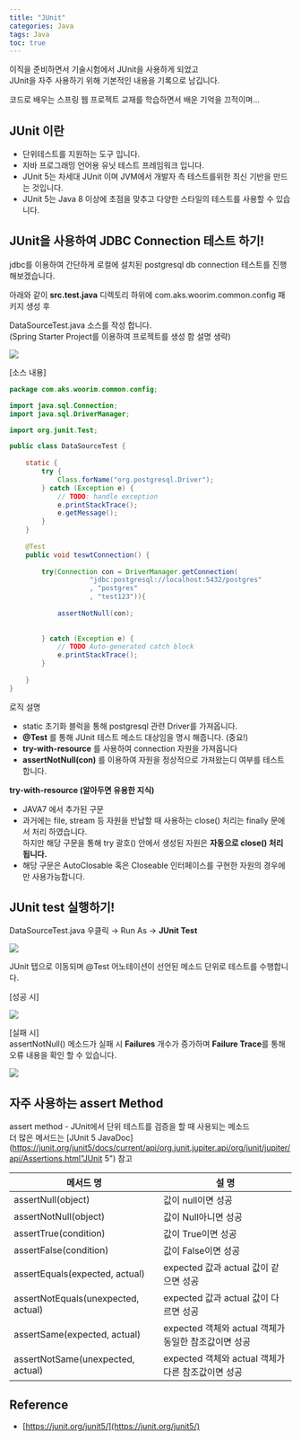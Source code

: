 ```yaml
---
title: "JUnit"
categories: Java
tags: Java
toc: true
---
```


이직을 준비하면서 기술시험에서 JUnit을 사용하게 되었고 <br>
JUnit을 자주 사용하기 위해 기본적인 내용을 기록으로 남깁니다. <br>

코드로 배우는 스프링 웹 프로젝트 교재를 학습하면서 배운 기억을 끄적이며... 


## JUnit 이란
- 단위테스트를 지원하는 도구 입니다.
- 자바 프로그래밍 언어용 유닛 테스트 프레임워크 입니다.
- JUnit 5는 차세대 JUnit 이며 JVM에서 개발자 측 테스트를위한 최신 기반을 만드는 것입니다.
- JUnit 5는 Java 8 이상에 초점을 맞추고 다양한 스타일의 테스트를 사용할 수 있습니다.


## JUnit을 사용하여 JDBC Connection 테스트 하기!
jdbc를 이용하여 간단하게 로컬에 설치된 postgresql db connection 테스트를 진행 해보겠습니다.  

아래와 같이 <strong>src.test.java</strong> 디렉토리 하위에 com.aks.woorim.common.config 패키지 생성 후 

DataSourceTest.java 소스를 작성 합니다.<br>
(Spring Starter Project를 이용하여 프로젝트를 생성 함 설명 생략)

<img src="/assets/images/java/java-12.png">

[소스 내용]

```java
package com.aks.woorim.common.config;

import java.sql.Connection;
import java.sql.DriverManager;

import org.junit.Test;

public class DataSourceTest {
	
	static {
		try {
			Class.forName("org.postgresql.Driver");
		} catch (Exception e) {
			// TODO: handle exception
			e.printStackTrace();
			e.getMessage();
		}
	}
	
	@Test
	public void teswtConnection() {
		
		try(Connection con = DriverManager.getConnection(
					"jdbc:postgresql://localhost:5432/postgres"
					, "postgres"
					, "test123")){
			
			assertNotNull(con);
			
			
		} catch (Exception e) {
			// TODO Auto-generated catch block
			e.printStackTrace();
		}
		
	}
}
```

로직 설명
- static 초기화 블럭을 통해 postgresql 관련 Driver를 가져옵니다. 
- <strong>@Test</strong> 를 통해 JUnit 테스트 메소드 대상임을 명시 해줍니다. (중요!)
- **try-with-resource** 를 사용하여 connection 자원을 가져옵니다 
- <strong>assertNotNull(con)</strong> 를 이용하여 자원을 정상적으로 가져왔는디 여부를 테스트 합니다.

**try-with-resource (알아두면 유용한 지식)** 
- JAVA7 에서 추가된 구문
- 과거에는 file, stream 등 자원을 반납할 때 사용하는 close() 처리는 finally 문에서 처리  하였습니다. <br>  하지만 해당 구문을 통해 try 괄호() 안에서 생성된 자원은 **자동으로 close() 처리 됩니다.** 
- 해당 구문은 AutoClosable 혹은 Closeable 인터페이스를 구현한 자원의 경우에만 사용가능합니다.

## JUnit test 실행하기!

DataSourceTest.java 우클릭 → Run As → **JUnit Test** 

<img src="/assets/images/java/java-13.png">
 
JUnit 탭으로 이동되며 @Test 어노테이션이 선언된 메소드 단위로 테스트를 수행합니다.

[성공 시]

<img src="/assets/images/java/java-14.png">



[실패 시] <br>
assertNotNull() 메소드가 실패 시 **Failures** 개수가 증가하며 **Failure Trace**를 통해 오류 내용을 확인 할 수 있습니다.

<img src="/assets/images/java/java-15.png">


## 자주 사용하는 assert Method
assert method - JUnit에서 단위 테스트를 검증을 할 때 사용되는 메소드 <br>
더 많은 메서드는 [JUnit 5 JavaDoc](https://junit.org/junit5/docs/current/api/org.junit.jupiter.api/org/junit/jupiter/api/Assertions.html"JUnit 5") 참고


|**메서드 명**|**설 명**|
|------|------|
|assertNull(object)| 값이 null이면 성공|
|assertNotNull(object)| 값이 Null아니면 성공|
|assertTrue(condition)| 값이 True이면 성공|
|assertFalse(condition)| 값이 False이면 성공|
|assertEquals(expected, actual)| expected 값과 actual 값이 같으면 성공|
|assertNotEquals(unexpected, actual)| expected 값과 actual 값이 다르면 성공|
|assertSame​(expected, actual)|expected 객체와 actual 객체가 동일한 참조값이면 성공| 
|assertNotSame(unexpected, actual)|expected 객체와 actual 객체가 다른 참조값이면 성공| 


## Reference
- [https://junit.org/junit5/](https://junit.org/junit5/) 